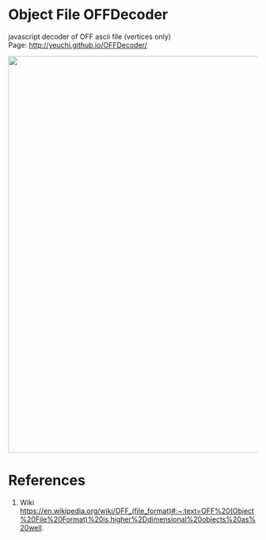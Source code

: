 # Object File OFFDecoder
javascript decoder of OFF ascii file (vertices only) \
Page: http://yeuchi.github.io/OFFDecoder/

<img width="800" src="https://user-images.githubusercontent.com/1282659/131422952-5af46169-9fa5-4cf8-a860-e4e23aa2e694.png">

# References
1. Wiki
https://en.wikipedia.org/wiki/OFF_(file_format)#:~:text=OFF%20(Object%20File%20Format)%20is,higher%2Ddimensional%20objects%20as%20well.

